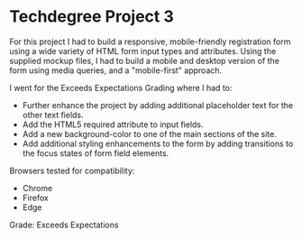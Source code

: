 # Techdegree Project 3

For this project I had to build a responsive, mobile-friendly registration form using a wide variety of HTML form input types and attributes. Using the supplied mockup files, I had to build a mobile and desktop version of the form using media queries, and a "mobile-first" approach.

I went for the Exceeds Expectations Grading where I had to:
- Further enhance the project by adding additional placeholder text for the other text fields.
- Add the HTML5 required attribute to input fields.
- Add a new background-color to one of the main sections of the site.
- Add additional styling enhancements to the form by adding transitions to the focus states of form field elements.

Browsers tested for compatibility:
- Chrome
- Firefox
- Edge

Grade: Exceeds Expectations
